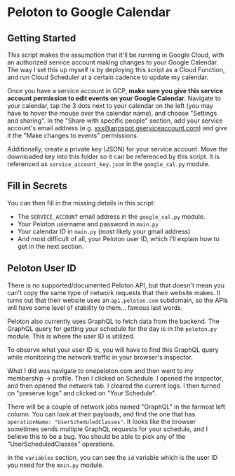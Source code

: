 # Peloton to Google Calendar

## Getting Started

This script makes the assumption that it'll be running in Google Cloud, with an authorized service account making changes to your Google Calendar. The way I set this up myself is by deploying this script as a Cloud Function, and run Cloud Scheduler at a certain cadence to update my calendar.

Once you have a service account in GCP, **make sure you give this service account permission to edit events on your Google Calendar**. Navigate to your calendar, tap the 3 dots next to your calendar on the left (you may have to hover the mouse over the calendar name), and choose "Settings and sharing". In the "Share with specific people" section, add your service account's email address (e.g. xxx@appspot.gserviceaccount.com) and give it the "Make changes to events" permissions.

Additionally, create a private key (JSON) for your service account. Move the downloaded key into this folder so it can be referenced by this script. It is referenced as `service_account_key.json` in the `google_cal.py` module.

## Fill in Secrets

You can then fill in the missing details in this script:

- The `SERVICE_ACCOUNT` email address in the `google_cal.py` module.
- Your Peloton username and password in `main.py`
- Your calendar ID in `main.py` (most likely your gmail address)
- And most difficult of all, your Peloton user ID, which I'll explain how to get in the next section.

## Peloton User ID

There is no supported/documented Peloton API, but that doesn't mean you can't copy the same type of network requests that their website makes. It turns out that their website uses an `api.peloton.com` subdomain, so the APIs will have some level of stability to them... famous last words.

Peloton also currently uses GraphQL to fetch data from the backend. The GraphQL query for getting your schedule for the day is in the `peloton.py` module. This is where the user ID is utilized.

To observe what your user ID is, you will have to find this GraphQL query while monitoring the network traffic in your browser's inspector.

What I did was navigate to onepeloton.com and then went to my membership -> profile. Then I clicked on Schedule. I opened the inspector, and then opened the network tab. I cleared the current logs. I then turned on "preserve logs" and clicked on "Your Schedule".

There will be a couple of network jobs named "GraphQL" in the farmost left column. You can look at their payloads, and find the one that has `operationName: "UserScheduledClasses"`. It looks like the browser sometimes sends multiple GraphQL requests for your schedule, and I believe this to be a bug. You should be able to pick any of the "UserScheduledClasses" operations.

In the `variables` section, you can see the `id` variable which is the user ID you need for the `main.py` module.

